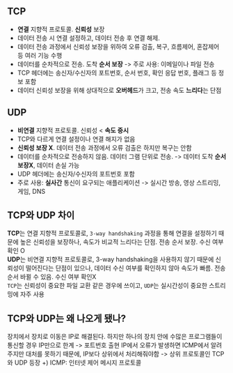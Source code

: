 ## TCP
- **연결** 지향적 프로토콜. **신뢰성** 보장
- 데이터 전송 시 연결 설정하고, 데이터 전송 후 연결 해제.
- 데이터 전송 과정에서 신뢰성 보장을 위하여 오류 검출, 복구, 흐름제어, 혼잡제어 등 여러 기능 수행
- 데이터를 순차적으로 전송. 도착 **순서 보장** -> 주로 사용: 이메일이나 파일 전송
- TCP 헤더에는 송신자/수신자의 포트번호, 순서 번호, 확인 응답 번호, 플래그 등 정보 포함
- 데이터 신뢰성 보장을 위해 상대적으로 **오버헤드**가 크고, 전송 속도 **느리다**는 단점

  
## UDP
- **비연결** 지향적 프로토콜. 신뢰성 < **속도 중시**
- TCP와 다르게 연결 설정이나 연결 해지가 없음
- **신뢰성 보장 X**. 데이터 전송 과정에서 오류 검출은 하지만 복구는 안함
- 데이터를 순차적으로 전송하지 않음. 데이터 그램 단위로 전송. -> 데이터 도착 **순서 보장X**, 데이터 손실 가능
- UDP 헤더에는 송신자/수신자의 포트번호 포함
- 주로 사용: **실사간** 통신이 요구되는 애플리케이션 -> 실시간 방송, 영상 스트리밍, 게임, DNS

  
## TCP와 UDP 차이
**TCP**는 연결 지향적 프로토콜로, `3-way handshaking` 과정을 통해 연결을 설정하기 때문에 높은 신뢰성을 보장하나, 속도가 비교적 느리다는 단점. 전송 순서 보장. 수신 여부 확인 O<br>
**UDP**는 비연결 지향적 프로토콜로, 3-way handshaking을 사용하지 않기 때문에 신뢰성이 떨어진다는 단점이 있으나, 데이터 수신 여부를 확인하지 않아 속도가 빠름. 전송 순서 바뀔 수 있음. 수신 여부 확인X<br>
`TCP`는 신뢰성이 중요한 파일 교환 같은 경우에 쓰이고, `UDP`는 실시간성이 중요한 스트리밍에 자주 사용


## TCP와 UDP는 왜 나오게 됐나?
장치에서 장치로 이동은 IP로 해결된다. 하지만 하나의 장치 안에 수많은 프로그램들이 통신할 경우 IP만으로 한계 -> 포트번호 출현
IP에서 오류가 발생하면 ICMP에서 알려주지만 대처를 못하기 때문에, IP보다 상위에서 처리해줘야함 -> 상위 프로토콜인 TCP와 UDP 등장
+) ICMP: 인터넷 제어 메시지 프로토콜
